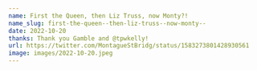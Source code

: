 ```yaml
---
name: First the Queen, then Liz Truss, now Monty?!
name_slug: first-the-queen--then-liz-truss--now-monty--
date: 2022-10-20
thanks: Thank you Gamble and @tpwkelly!
url: https://twitter.com/MontagueStBridg/status/1583273801428930561
image: images/2022-10-20.jpeg
---
```

